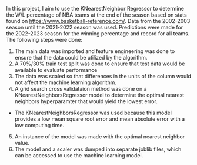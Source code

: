 In this project, I aim to use the KNearestNeighbor Regressor to determine the W/L percentage of NBA teams at the end of the season based on stats found on https://www.basketball-reference.com/.
Data from the 2002-2003 season until the 2021-2022 season was used. Predictions were made for the 2022-2023 season for the winning percentage and record for all teams.
The following steps were done:
1) The main data was imported and feature engineering was done to ensure that the data could be utilized by the algorithm.
2) A 70%/30% train test split was done to ensure that test data would be available to evaluate performance
3) The data was scaled so that differences in the units of the column would not affect the machine learning algorithm.
4) A grid search cross validataion method was done on a KNearestNeighborsRegressor model to determine the optimal nearest neighbors hyperparamter that would yield the lowest error.
  - The KNearestNeighborsRegressor was used because this model provides a low mean square root error and mean absolute error with a low computing time.
5) An instance of the model was made with the optimal nearest neighbor value. 
6) The model and a scaler was dumped into separate joblib files, which can be accessed to use the machine learning model.
